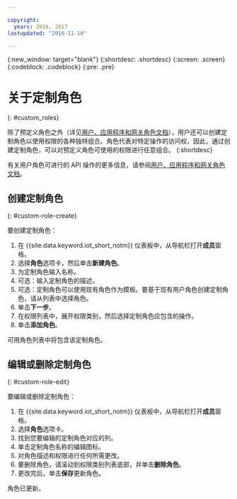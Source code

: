 ```yaml
---

copyright:
  years: 2016, 2017
lastupdated: "2016-11-10"

---
```


{:new_window: target="blank"}
{:shortdesc: .shortdesc}
{:screen: .screen}
{:codeblock: .codeblock}
{:pre: .pre}

# 关于定制角色
{: #custom_roles}

除了预定义角色之外（详见[用户、应用程序和网关角色文档](roles_index.html)），用户还可以创建定制角色以使用权限的各种独特组合。角色代表对特定操作的访问权，因此，通过创建定制角色，可以对预定义角色可使用的权限进行任意组合。
{:shortdesc}

有关用户角色可进行的 API 操作的更多信息，请参阅[用户、应用程序和网关角色文档](roles_index.html)。

## 创建定制角色
{: #custom-role-create}

要创建定制角色：

1. 在 {{site.data.keyword.iot_short_notm}} 仪表板中，从导航栏打开**成员**窗格。
2. 选择**角色**选项卡，然后单击**新建角色**。
3. 为定制角色输入名称。
4. 可选：输入定制角色的描述。
5. 可选：定制角色可以使用现有角色作为模板。要基于现有用户角色创建定制角色，请从列表中选择角色。
6. 单击**下一步**。
7. 在权限列表中，展开权限类别，然后选择定制角色应包含的操作。
8. 单击**添加角色**。

可用角色列表中将包含该定制角色。

## 编辑或删除定制角色
{: #custom-role-edit}

要编辑或删除定制角色：

1. 在 {{site.data.keyword.iot_short_notm}} 仪表板中，从导航栏打开**成员**窗格。
2. 选择**角色**选项卡。
3. 找到您要编辑的定制角色对应的列。
3. 单击定制角色名称的编辑图标。
4. 对角色描述和权限进行任何所需更改。
5. 要删除角色，请滚动到权限类别列表底部，并单击**删除角色**。
5. 更改完后，单击**保存**更新角色。

角色已更新。
